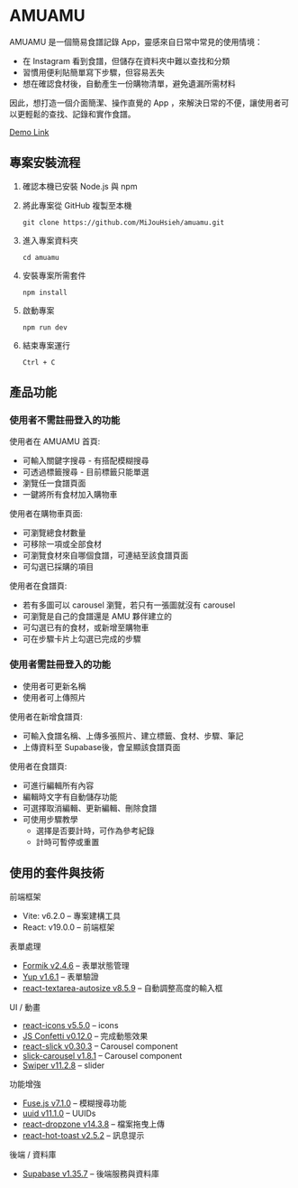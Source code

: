 # AMUAMU

AMUAMU 是一個簡易食譜記錄 App，靈感來自日常中常見的使用情境：
- 在 Instagram 看到食譜，但儲存在資料夾中難以查找和分類
- 習慣用便利貼簡單寫下步驟，但容易丟失
- 想在確認食材後，自動產生一份購物清單，避免遺漏所需材料

因此，想打造一個介面簡潔、操作直覺的 App ，來解決日常的不便，讓使用者可以更輕鬆的查找、記錄和實作食譜。

[Demo Link](https://amuamu-six.vercel.app/)

## 專案安裝流程

1. 確認本機已安裝 Node.js 與 npm
2. 將此專案從 GitHub 複製至本機

    ```
    git clone https://github.com/MiJouHsieh/amuamu.git
    ```

3. 進入專案資料夾

    ```
    cd amuamu
    ```

4. 安裝專案所需套件

    ```
    npm install
    ```

5. 啟動專案

    ```
    npm run dev
    ```

6. 結束專案運行

    ```
    Ctrl + C
    ```

## 產品功能
### 使用者不需註冊登入的功能

使用者在 AMUAMU 首頁:
- 可輸入關鍵字搜尋 - 有搭配模糊搜尋
- 可透過標籤搜尋 - 目前標籤只能單選
- 瀏覽任一食譜頁面
- 一鍵將所有食材加入購物車

使用者在購物車頁面:
- 可瀏覽總食材數量
- 可移除一項或全部食材
- 可瀏覽食材來自哪個食譜，可連結至該食譜頁面
- 可勾選已採購的項目

使用者在食譜頁:
- 若有多圖可以 carousel 瀏覽，若只有一張圖就沒有 carousel
- 可瀏覽是自己的食譜還是 AMU 夥伴建立的
- 可勾選已有的食材，或新增至購物車
- 可在步驟卡片上勾選已完成的步驟

### 使用者需註冊登入的功能

- 使用者可更新名稱
- 使用者可上傳照片

使用者在新增食譜頁:
- 可輸入食譜名稱、上傳多張照片、建立標籤、食材、步驟、筆記
- 上傳資料至 Supabase後，會呈顯該食譜頁面

使用者在食譜頁:
- 可進行編輯所有內容
- 編輯時文字有自動儲存功能
- 可選擇取消編輯、更新編輯、刪除食譜
- 可使用步驟教學
  - 選擇是否要計時，可作為參考紀錄
  - 計時可暫停或重置

## 使用的套件與技術

前端框架
- Vite: v6.2.0 – 專案建構工具
- React: v19.0.0 – 前端框架

表單處理
- [Formik v2.4.6](https://formik.org) – 表單狀態管理
- [Yup v1.6.1](https://github.com/jquense/yup) – 表單驗證
- [react-textarea-autosize v8.5.9](https://github.com/Andarist/react-textarea-autosize) – 自動調整高度的輸入框

UI / 動畫
- [react-icons v5.5.0](https://github.com/react-icons/react-icons) – icons
- [JS Confetti v0.12.0](https://github.com/loonywizard/js-confetti) – 完成動態效果
- [react-slick v0.30.3](https://github.com/akiran/react-slick) – Carousel component
- [slick-carousel v1.8.1](https://github.com/akiran/react-slick) – Carousel component
- [Swiper v11.2.8](https://github.com/nolimits4web/swiper) – slider

功能增強
- [Fuse.js v7.1.0](https://fusejs.io) – 模糊搜尋功能
- [uuid v11.1.0](https://github.com/uuidjs/uuid) – UUIDs
- [react-dropzone v14.3.8](https://react-dropzone.js.org) – 檔案拖曳上傳
- [react-hot-toast v2.5.2](https://github.com/timolins/react-hot-toast) – 訊息提示

 後端 / 資料庫
- [Supabase v1.35.7](https://supabase.com) – 後端服務與資料庫